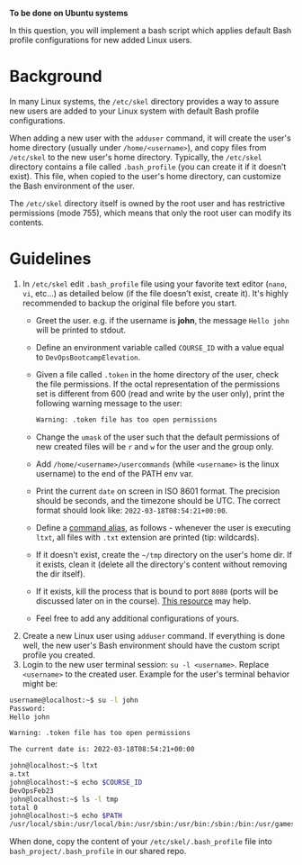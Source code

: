 **To be done on Ubuntu systems**

In this question, you will implement a bash script which applies default Bash profile configurations for new added Linux users.

# Background
In many Linux systems, the `/etc/skel` directory provides a way to assure new users are added to your Linux system with default Bash profile configurations.

When adding a new user with the `adduser` command, it will create the user's home directory (usually under `/home/<username>`), and copy files from `/etc/skel` to the new user's home directory. Typically, the `/etc/skel` directory contains a file called `.bash_profile` (you can create it if it doesn’t exist). This file, when copied to the user's home directory, can customize the Bash environment of the user.

The `/etc/skel` directory itself is owned by the root user and has restrictive permissions (mode 755), which means that only the root user can modify its contents.

# Guidelines
1. In `/etc/skel` edit `.bash_profile` file using your favorite text editor (`nano`, `vi`, etc...) as detailed below (if the file doesn’t exist, create it). It's highly recommended to backup the original file before you start.
    - Greet the user. e.g. if the username is **john**, the message `Hello john` will be printed to stdout.
    -  Define an environment variable called `COURSE_ID` with a value equal to `DevOpsBootcampElevation`.
    - Given a file called `.token` in the home directory of the user, check the file permissions. If the octal representation of the permissions set is different from 600 (read and write by the user only), print the following warning message to the user:

      ```bash
      Warning: .token file has too open permissions
      ```
    - Change the `umask` of the user such that the default permissions of new created files will be `r` and `w` for the user and the group only.
    - Add `/home/<username>/usercommands` (while `<username>` is the linux username) to the end of the PATH env var.
    - Print the current `date` on screen in ISO 8601 format. The precision should be seconds, and the timezone should be UTC. The correct format should look like: `2022-03-18T08:54:21+00:00`.
    - Define a [command alias](https://tldp.org/LDP/abs/html/aliases.html), as follows - whenever the user is executing `ltxt`, all files with `.txt` extension are printed (tip: wildcards).
    - If it doesn't exist, create the `~/tmp` directory on the user's home dir. If it exists, clean it (delete all the directory's content without removing the dir itself).
    - If it exists, kill the process that is bound to port `8080` (ports will be discussed later on in the course). [This resource](https://stackoverflow.com/questions/11583562/how-to-kill-a-process-running-on-particular-port-in-linux) may help.
    - Feel free to add any additional configurations of yours.
1. Create a new Linux user using `adduser` command. If everything is done well, the new user's Bash environment should have the custom script profile you created.
1. Login to the new user terminal session: `su -l <username>`. Replace `<username>` to the created user. Example for the user's terminal behavior might be:
```bash
username@localhost:~$ su -l john
Password:
Hello john

Warning: .token file has too open permissions

The current date is: 2022-03-18T08:54:21+00:00

john@localhost:~$ ltxt
a.txt
john@localhost:~$ echo $COURSE_ID
DevOpsFeb23
john@localhost:~$ ls -l tmp
total 0
john@localhost:~$ echo $PATH
/usr/local/sbin:/usr/local/bin:/usr/sbin:/usr/bin:/sbin:/bin:/usr/games:/usr/local/games:/snap/bin:/home/john/usercommands
```
When done, copy the content of your `/etc/skel/.bash_profile` file into `bash_project/.bash_profile` in our shared repo.